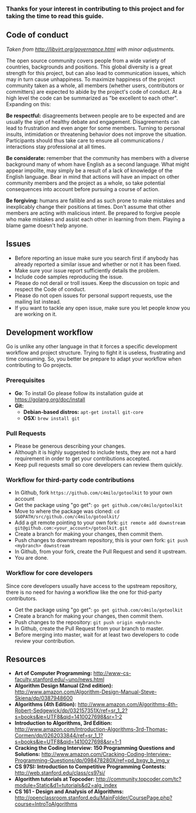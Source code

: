 ### Thanks for your interest in contributing to this project and for taking the time to read this guide.

## Code of conduct
*Taken from http://libvirt.org/governance.html with minor adjustments.*

The open source community covers people from a wide variety of countries, backgrounds and positions. This global diversity is a great strength for this project, but can also lead to communication issues, which may in turn cause unhappiness. To maximize happiness of the project community taken as a whole, all members (whether users, contributors or committers) are expected to abide by the project's code of conduct. At a high level the code can be summarized as "be excellent to each other". Expanding on this:

**Be respectful:** disagreements between people are to be expected and are usually the sign of healthy debate and engagement. Disagreements can lead to frustration and even anger for some members. Turning to personal insults, intimidation or threatening behavior does not improve the situation. Participants should thus take care to ensure all communications / interactions stay professional at all times.

**Be considerate:** remember that the community has members with a diverse background many of whom have English as a second language. What might appear impolite, may simply be a result of a lack of knowledge of the English language. Bear in mind that actions will have an impact on other community members and the project as a whole, so take potential consequences into account before pursuing a course of action.

**Be forgiving:** humans are fallible and as such prone to make mistakes and inexplicably change their positions at times. Don't assume that other members are acting with malicious intent. Be prepared to forgive people who make mistakes and assist each other in learning from them. Playing a blame game doesn't help anyone.

## Issues
* Before reporting an issue make sure you search first if anybody has already reported a similar issue and whether or not it has been fixed.
* Make sure your issue report sufficiently details the problem.
* Include code samples reproducing the issue.
* Please do not derail or troll issues. Keep the discussion on topic and respect the Code of conduct.
* Please do not open issues for personal support requests, use the mailing list instead.
* If you want to tackle any open issue, make sure you let people know you are working on it.

## Development workflow
Go is unlike any other language in that it forces a specific development workflow and project structure. Trying to fight it is useless, frustrating and time consuming. So, you better be prepare to adapt your workflow when contributing to Go projects.

### Prerequisites
* **Go**: To install Go please follow its installation guide at https://golang.org/doc/install
* **Git:**
   * **Debian-based distros:** `apt-get install git-core`
   * **OSX:** `brew install git`

### Pull Requests
* Please be generous describing your changes.
* Although it is highly suggested to include tests, they are not a hard requirement in order to get your contributions accepted.
* Keep pull requests small so core developers can review them quickly.

### Workflow for third-party code contributions
* In Github, fork `https://github.com/c4milo/gotoolkit` to your own account
* Get the package using "go get": `go get github.com/c4milo/gotoolkit`
* Move to where the package was cloned: `cd $GOPATH/src/github.com/c4milo/gotoolkit/`
* Add a git remote pointing to your own fork: `git remote add downstream git@github.com:<your_account>/gotoolkit.git`
* Create a branch for making your changes, then commit them.
* Push changes to downstream repository, this is your own fork: `git push <mybranch> downstream`
* In Github, from your fork, create the Pull Request and send it upstream.
* You are done.


### Workflow for core developers
Since core developers usually have access to the upstream repository, there is no need for having a workflow like the one for thid-party contributors.

* Get the package using "go get": `go get github.com/c4milo/gotoolkit`
* Create a branch for making your changes, then commit them.
* Push changes to the repository: `git push origin <mybranch>`
* In Github, create the Pull Request from your branch to master.
* Before merging into master, wait for at least two developers to code review your contribution.


## Resources
* **Art of Computer Programming:** http://www-cs-faculty.stanford.edu/~uno/news.html
* **Algorithm Design Manual (2nd edition):** http://www.amazon.com/Algorithm-Design-Manual-Steve-Skiena/dp/0387948600
* **Algorithms (4th Edition):** http://www.amazon.com/Algorithms-4th-Robert-Sedgewick/dp/032157351X/ref=sr_1_2?s=books&ie=UTF8&qid=1410027698&sr=1-2
* **Introduction to Algorithms, 3rd Edition:** http://www.amazon.com/Introduction-Algorithms-3rd-Thomas-Cormen/dp/0262033844/ref=sr_1_1?s=books&ie=UTF8&qid=1410027698&sr=1-1
* **Cracking the Coding Interview: 150 Programming Questions and Solutions:** http://www.amazon.com/Cracking-Coding-Interview-Programming-Questions/dp/098478280X/ref=pd_bxgy_b_img_y
* **CS 97SI: Introduction to Competitive Programming Contests:** http://web.stanford.edu/class/cs97si/
* **Algorithm tutorials at Topcoder:** http://community.topcoder.com/tc?module=Static&d1=tutorials&d2=alg_index
* **CS 161 - Design and Analysis of Algorithms:** http://openclassroom.stanford.edu/MainFolder/CoursePage.php?course=IntroToAlgorithms
